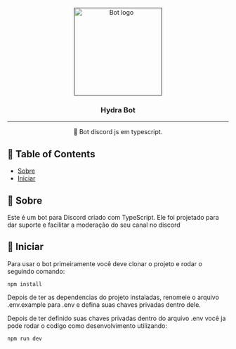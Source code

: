 <p align="center">
  <a href="" rel="noopener">
 <img width=200px height=200px src="https://i.imgur.com/Zt6WtLC.png" alt="Bot logo"></a>
</p>

<h3 align="center">Hydra Bot</h3>

---

<p align="center"> 🤖 Bot discord js em typescript.
    <br> 
</p>

## 📝 Table of Contents

- [Sobre](#about)
- [Iniciar](#usage)

## 🧐 Sobre <a name = "about"></a>

Este é um bot para Discord criado com TypeScript. Ele foi projetado para dar suporte e facilitar a moderação do seu canal no discord

## 🏁 Iniciar <a name = "usage"></a>

Para usar o bot primeiramente você deve clonar o projeto e rodar o seguindo comando:

```
npm install
```

Depois de ter as dependencias do projeto instaladas, renomeie o arquivo .env.example para .env e defina suas chaves privadas dentro dele.

Depois de ter definido suas chaves privadas dentro do arquivo .env você ja pode rodar o codigo como desenvolvimento utilizando: 

```
npm run dev
```

